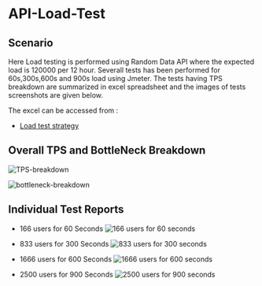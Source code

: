 # API-Load-Test

## Scenario
Here Load testing is performed using Random Data API where the expected load is 120000 per 12 hour. Severall tests has been performed for 60s,300s,600s and 900s load using Jmeter. The tests having TPS breakdown are summarized in excel spreadsheet and the images of tests screenshots are given below.

The excel can be accessed from :
  <ul>
  <li><a href="https://docs.google.com/spreadsheets/d/150O5Cs6CfgbNlnWMmTT-drLT94bnUoEYWwvU4U01Rpk/edit?usp=sharing">Load test strategy</a></li>
  </ul>
  
## Overall TPS and BottleNeck Breakdown

![TPS-breakdown](https://user-images.githubusercontent.com/10103397/193415412-d9a71ff6-5cc5-4e31-bb97-180eff8cee5c.jpg)

![bottleneck-breakdown](https://user-images.githubusercontent.com/10103397/193420037-7c91deb7-e3f6-4c4e-8498-e603235bb567.jpg)

 
## Individual Test Reports
 
- 166 users for 60 Seconds
![166 users for 60 seconds](https://user-images.githubusercontent.com/10103397/193416004-04351411-cbd6-4c07-8a68-be9259ac3518.png)

- 833 users for 300 Seconds
![833 users for 300 seconds](https://user-images.githubusercontent.com/10103397/193415851-b8a162d8-5141-4cd8-841f-3c3f8ccf569b.png)

- 1666 users for 600 Seconds
![1666 users for 600 seconds](https://user-images.githubusercontent.com/10103397/193415868-9b460abb-37e7-41a2-8f33-e277a76ef327.png)

- 2500 users for 900 Seconds
![2500 users for 900 seconds](https://user-images.githubusercontent.com/10103397/193415882-34640846-5a8d-47a3-95a2-7211077bd477.png)

